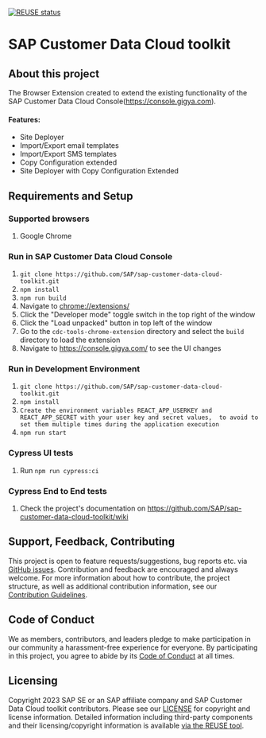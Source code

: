 [![REUSE status](https://api.reuse.software/badge/github.com/SAP/sap-customer-data-cloud-toolkit)](https://api.reuse.software/info/github.com/SAP/sap-customer-data-cloud-toolkit)

# SAP Customer Data Cloud toolkit

## About this project
The Browser Extension created to extend the existing functionality of the SAP Customer Data Cloud Console(https://console.gigya.com).

#### Features:

- Site Deployer
- Import/Export email templates
- Import/Export SMS templates
- Copy Configuration extended
- Site Deployer with Copy Configuration Extended

## Requirements and Setup

### Supported browsers

1. Google Chrome

### Run in SAP Customer Data Cloud Console

1. `git clone https://github.com/SAP/sap-customer-data-cloud-toolkit.git`
2. `npm install`
3. `npm run build`
4. Navigate to [chrome://extensions/](chrome://extensions/)
5. Click the "Developer mode" toggle switch in the top right of the window
6. Click the "Load unpacked" button in top left of the window
7. Go to the `cdc-tools-chrome-extension` directory and select the `build` directory to load the extension
8. Navigate to https://console.gigya.com/ to see the UI changes

### Run in Development Environment

1. `git clone https://github.com/SAP/sap-customer-data-cloud-toolkit.git`
2. `npm install`
3. `Create the environment variables REACT_APP_USERKEY and REACT_APP_SECRET with your user key and secret values, 
   to avoid to set them multiple times during the application execution`
4. `npm run start`

### Cypress UI tests

1. Run `npm run cypress:ci`

### Cypress End to End tests
1. Check the project's documentation on https://github.com/SAP/sap-customer-data-cloud-toolkit/wiki

## Support, Feedback, Contributing

This project is open to feature requests/suggestions, bug reports etc. via [GitHub issues](https://github.com/SAP/sap-customer-data-cloud-toolkit/issues). Contribution and feedback are encouraged and always welcome. For more information about how to contribute, the project structure, as well as additional contribution information, see our [Contribution Guidelines](CONTRIBUTING.md).

## Code of Conduct

We as members, contributors, and leaders pledge to make participation in our community a harassment-free experience for everyone. By participating in this project, you agree to abide by its [Code of Conduct](https://github.com/SAP/.github/blob/main/CODE_OF_CONDUCT.md) at all times.

## Licensing

Copyright 2023 SAP SE or an SAP affiliate company and SAP Customer Data Cloud toolkit contributors. Please see our [LICENSE](LICENSE) for copyright and license information. Detailed information including third-party components and their licensing/copyright information is available [via the REUSE tool](https://api.reuse.software/info/github.com/SAP/sap-customer-data-cloud-toolkit.git).
